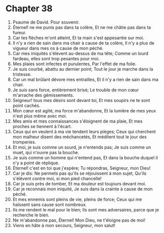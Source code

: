 # Chapter 38

1. Psaume de David. Pour souvenir.
2. Éternel! ne me punis pas dans ta colère, Et ne me châtie pas dans ta fureur.
3. Car tes flèches m'ont atteint, Et ta main s'est appesantie sur moi.
4. Il n'y a rien de sain dans ma chair à cause de ta colère, Il n'y a plus de vigueur dans mes os à cause de mon péché.
5. Car mes iniquités s'élèvent au-dessus de ma tête; Comme un lourd fardeau, elles sont trop pesantes pour moi.
6. Mes plaies sont infectes et purulentes, Par l'effet de ma folie.
7. Je suis courbé, abattu au dernier point; Tout le jour je marche dans la tristesse.
8. Car un mal brûlant dévore mes entrailles, Et il n'y a rien de sain dans ma chair.
9. Je suis sans force, entièrement brisé; Le trouble de mon cœur m'arrache des gémissements.
10. Seigneur! tous mes désirs sont devant toi, Et mes soupirs ne te sont point cachés.
11. Mon cœur est agité, ma force m'abandonne, Et la lumière de mes yeux n'est plus même avec moi.
12. Mes amis et mes connaissances s'éloignent de ma plaie, Et mes proches se tiennent à l'écart.
13. Ceux qui en veulent à ma vie tendent leurs pièges; Ceux qui cherchent mon malheur disent des méchancetés, Et méditent tout le jour des tromperies.
14. Et moi, je suis comme un sourd, je n'entends pas; Je suis comme un muet, qui n'ouvre pas la bouche.
15. Je suis comme un homme qui n'entend pas, Et dans la bouche duquel il n'y a point de réplique.
16. Éternel! c'est en toi que j'espère; Tu répondras, Seigneur, mon Dieu!
17. Car je dis: Ne permets pas qu'ils se réjouissent à mon sujet, Qu'ils s'élèvent contre moi, si mon pied chancelle!
18. Car je suis près de tomber, Et ma douleur est toujours devant moi.
19. Car je reconnais mon iniquité, Je suis dans la crainte à cause de mon péché.
20. Et mes ennemis sont pleins de vie, pleins de force; Ceux qui me haïssent sans cause sont nombreux.
21. Ils me rendent le mal pour le bien; Ils sont mes adversaires, parce que je recherche le bien.
22. Ne m'abandonne pas, Éternel! Mon Dieu, ne t'éloigne pas de moi!
23. Viens en hâte à mon secours, Seigneur, mon salut!

